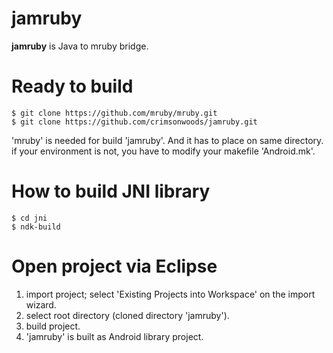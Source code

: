 jamruby
================================

__jamruby__ is Java to mruby bridge.

# Ready to build

    $ git clone https://github.com/mruby/mruby.git
    $ git clone https://github.com/crimsonwoods/jamruby.git

'mruby' is needed for build 'jamruby'.
And it has to place on same directory.
if your environment is not, you have to modify your makefile 'Android.mk'.

# How to build JNI library

    $ cd jni
    $ ndk-build

# Open project via Eclipse

1. import project; select 'Existing Projects into Workspace' on the import wizard.
2. select root directory (cloned directory 'jamruby').
3. build project.
4. 'jamruby' is built as Android library project.

